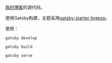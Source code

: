 [我的博客](http://imamiao.github.io)的源代码。  

使用Gatsby构建，主题采用[gatsby-starter-breeze](https://github.com/izackwu/gatsby-starter-breeze)。

使用：  
``` 
gatsby develop

gatsby build

gatsby serve
```